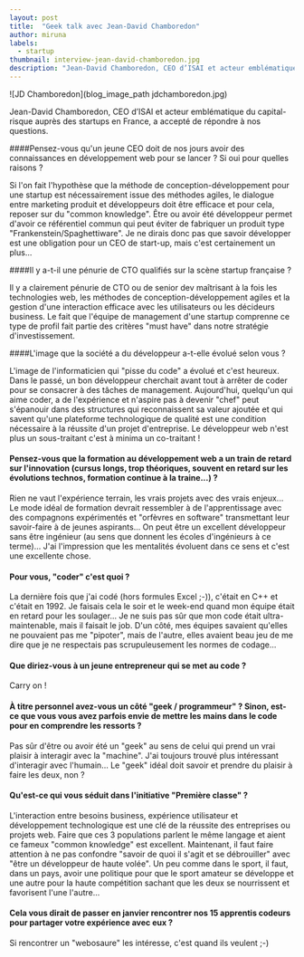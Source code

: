 ```yaml
---
layout: post
title:  "Geek talk avec Jean-David Chamboredon"
author: miruna
labels:
  - startup
thumbnail: interview-jean-david-chamboredon.jpg
description: "Jean-David Chamboredon, CEO d’ISAI et acteur emblématique du capital-risque auprès des startups en France, a accepté de répondre à nos questions."
---
```


![JD Chamboredon](blog_image_path jdchamboredon.jpg)

Jean-David Chamboredon, CEO d’ISAI et acteur emblématique du capital-risque auprès des startups en France, a accepté de répondre à nos questions.

####Pensez-vous qu'un jeune CEO doit de nos jours avoir des connaissances en développement web pour se lancer ? Si oui pour quelles raisons ?

Si l'on fait l'hypothèse que la méthode de conception-développement pour une startup est nécessairement issue des méthodes agiles, le dialogue entre marketing produit et développeurs doit être efficace et pour cela, reposer sur du "common knowledge". Être ou avoir été développeur permet d'avoir ce référentiel commun qui peut éviter de fabriquer un produit type "Frankenstein/Spaghettiware". Je ne dirais donc pas que savoir développer est une obligation pour un CEO de start-up, mais c'est certainement un plus...

####Il y a-t-il une pénurie de CTO qualifiés sur la scène startup française ?

Il y a clairement pénurie de CTO ou de senior dev maîtrisant à la fois les technologies web, les méthodes de conception-développement agiles et la gestion d'une interaction efficace avec les utilisateurs ou les décideurs business. Le fait que l'équipe de management d'une startup comprenne ce type de profil fait partie des critères "must have" dans notre stratégie d'investissement.</p>

####L'image que la société a du développeur a-t-elle évolué selon vous ?

L'image de l'informaticien qui "pisse du code" a évolué et c'est heureux. Dans le passé, un bon développeur cherchait avant tout à arrêter de coder pour se consacrer à des tâches de management. Aujourd'hui, quelqu'un qui aime coder, a de l'expérience et n'aspire pas à devenir "chef" peut s'épanouir dans des structures qui reconnaissent sa valeur ajoutée et qui savent qu'une plateforme technologique de qualité est une condition nécessaire à la réussite d'un projet d'entreprise. Le développeur web n'est plus un sous-traitant c'est à minima un co-traitant !

#### Pensez-vous que la formation au développement web a un train de retard sur l'innovation (cursus longs, trop théoriques, souvent en retard sur les évolutions technos, formation continue à la traine...) ?

Rien ne vaut l'expérience terrain, les vrais projets avec des vrais enjeux... Le mode idéal de formation devrait ressembler à de l'apprentissage avec des compagnons expérimentés et "orfèvres en software" transmettant leur savoir-faire à de jeunes aspirants... On peut être un excellent développeur sans être ingénieur (au sens que donnent les écoles d'ingénieurs à ce terme)... J'ai l'impression que les mentalités évoluent dans ce sens et c'est une excellente chose.

#### Pour vous, "coder" c'est quoi ?

La dernière fois que j'ai codé (hors formules Excel ;-)), c'était en C++ et c'était en 1992. Je faisais cela le soir et le week-end quand mon équipe était en retard pour les soulager... Je ne suis pas sûr que mon code était ultra-maintenable, mais il faisait le job. D'un côté, mes équipes savaient qu'elles ne pouvaient pas me "pipoter", mais de l'autre, elles avaient beau jeu de me dire que je ne respectais pas scrupuleusement les normes de codage...

#### Que diriez-vous à un jeune entrepreneur qui se met au code ?

Carry on !

#### À titre personnel avez-vous un côté "geek / programmeur" ? Sinon, est-ce que vous vous avez parfois envie de mettre les mains dans le code pour en comprendre les ressorts ?

Pas sûr d'être ou avoir été un "geek" au sens de celui qui prend un vrai plaisir à interagir avec la "machine". J'ai toujours trouvé plus intéressant d'interagir avec l'humain... Le "geek" idéal doit savoir et prendre du plaisir à faire les deux, non ?


#### Qu'est-ce qui vous séduit dans l'initiative "Première classe" ?

L'interaction entre besoins business, expérience utilisateur et développement technologique est une clé de la réussite des entreprises ou projets web. Faire que ces 3 populations parlent le même langage et aient ce fameux "common knowledge" est excellent. Maintenant, il faut faire attention à ne pas confondre "savoir de quoi il s'agit et se débrouiller" avec "être un développeur de haute volée". Un peu comme dans le sport, il faut, dans un pays, avoir une politique pour que le sport amateur se développe et une autre pour la haute compétition sachant que les deux se nourrissent et favorisent l'une l'autre...


#### Cela vous dirait de passer en janvier rencontrer nos 15 apprentis codeurs pour partager votre expérience avec eux ?
Si rencontrer un "webosaure" les intéresse, c'est quand ils veulent ;-)
